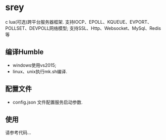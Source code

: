# srey

c lua(可选)跨平台服务器框架.
支持IOCP、EPOLL、KQUEUE、EVPORT、POLLSET、DEVPOLL网络模型;
支持SSL、Http、Websocket、MySql、Redis等     

## 编译Humble     
* windows使用vs2015;      
* linux、unix执行mk.sh编译.  

## 配置文件  
* config.json 文件配置服务启动参数. 

## 使用
请参考代码... 

